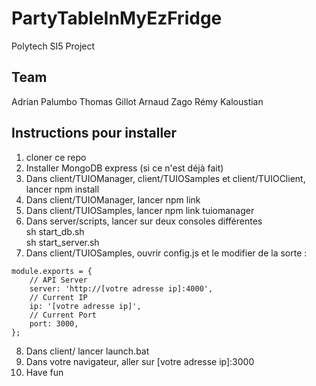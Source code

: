# PartyTableInMyEzFridge
Polytech SI5 Project

## Team

Adrian Palumbo
Thomas Gillot
Arnaud Zago
Rémy Kaloustian

## Instructions pour installer
1) cloner ce repo
2) Installer MongoDB express (si ce n'est déjà fait)
3) Dans client/TUIOManager, client/TUIOSamples et client/TUIOClient, lancer npm install
4) Dans client/TUIOManager, lancer npm link
5) Dans client/TUIOSamples, lancer npm link tuiomanager
6) Dans server/scripts, lancer sur deux consoles différentes    
sh start_db.sh   
sh start_server.sh   
7) Dans client/TUIOSamples, ouvrir config.js et le modifier de la sorte : 

```
module.exports = {
    // API Server
    server: 'http://[votre adresse ip]:4000',
    // Current IP
    ip: '[votre adresse ip]',
    // Current Port
    port: 3000,
};
```


8) Dans client/ lancer launch.bat
9) Dans votre navigateur, aller sur [votre adresse ip]:3000
10) Have fun


